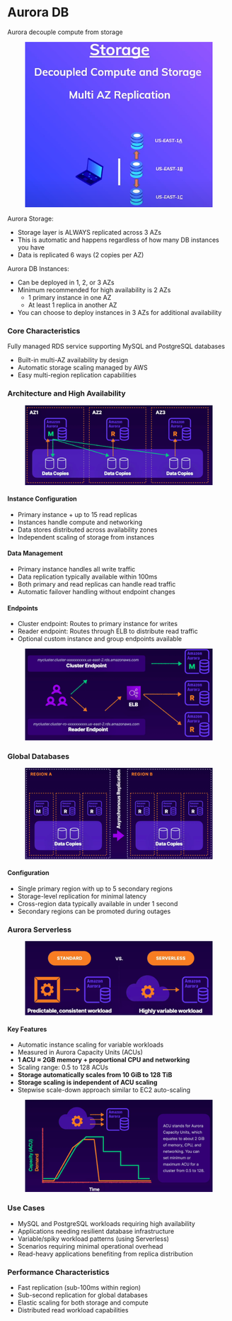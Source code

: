 # Aurora DB

Aurora decouple compute from storage

<figure><img src="../../../../.gitbook/assets/image (140).png" alt=""><figcaption></figcaption></figure>

Aurora Storage:

* Storage layer is ALWAYS replicated across 3 AZs
* This is automatic and happens regardless of how many DB instances you have
* Data is replicated 6 ways (2 copies per AZ)

Aurora DB Instances:

* Can be deployed in 1, 2, or 3 AZs
* Minimum recommended for high availability is 2 AZs
  * 1 primary instance in one AZ
  * At least 1 replica in another AZ
* You can choose to deploy instances in 3 AZs for additional availability

### Core Characteristics

Fully managed RDS service supporting MySQL and PostgreSQL databases

* Built-in multi-AZ availability by design
* Automatic storage scaling managed by AWS
* Easy multi-region replication capabilities

### Architecture and High Availability

<figure><img src="../../../../.gitbook/assets/image (2) (1) (1) (1) (1) (1) (1) (1) (1) (1).png" alt=""><figcaption></figcaption></figure>

#### Instance Configuration

* Primary instance + up to 15 read replicas
* Instances handle compute and networking
* Data stores distributed across availability zones
* Independent scaling of storage from instances

#### Data Management

* Primary instance handles all write traffic
* Data replication typically available within 100ms
* Both primary and read replicas can handle read traffic
* Automatic failover handling without endpoint changes

#### Endpoints

* Cluster endpoint: Routes to primary instance for writes
* Reader endpoint: Routes through ELB to distribute read traffic
* Optional custom instance and group endpoints available

<figure><img src="../../../../.gitbook/assets/image (3) (1) (1) (1) (1) (1) (1) (1) (1).png" alt=""><figcaption></figcaption></figure>

### Global Databases

<figure><img src="../../../../.gitbook/assets/image (4) (1) (1) (1) (1) (1) (1) (1) (1).png" alt=""><figcaption></figcaption></figure>

#### Configuration

* Single primary region with up to 5 secondary regions
* Storage-level replication for minimal latency
* Cross-region data typically available in under 1 second
* Secondary regions can be promoted during outages

### Aurora Serverless

<figure><img src="../../../../.gitbook/assets/image (5) (1) (1) (1) (1) (1) (1) (1) (1).png" alt=""><figcaption></figcaption></figure>

#### Key Features

* Automatic instance scaling for variable workloads
* Measured in Aurora Capacity Units (ACUs)
* **1 ACU ≈ 2GB memory + proportional CPU and networking**
* Scaling range: 0.5 to 128 ACUs
* **Storage automatically scales from 10 GiB to 128 TiB**
* **Storage scaling is independent of ACU scaling**
* Stepwise scale-down approach similar to EC2 auto-scaling

<figure><img src="../../../../.gitbook/assets/image (7) (1) (1) (1) (1) (1) (1) (1).png" alt=""><figcaption></figcaption></figure>

### Use Cases

* MySQL and PostgreSQL workloads requiring high availability
* Applications needing resilient database infrastructure
* Variable/spiky workload patterns (using Serverless)
* Scenarios requiring minimal operational overhead
* Read-heavy applications benefiting from replica distribution

### Performance Characteristics

* Fast replication (sub-100ms within region)
* Sub-second replication for global databases
* Elastic scaling for both storage and compute
* Distributed read workload capabilities
